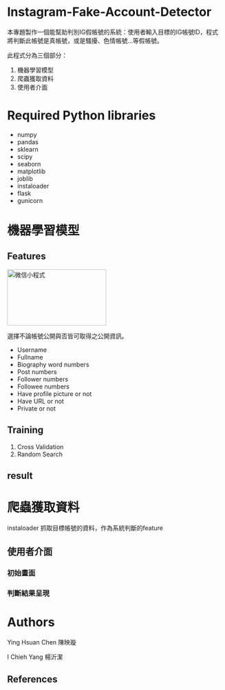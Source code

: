 # Instagram-Fake-Account-Detector

本專題製作一個能幫助判別IG假帳號的系統：使用者輸入目標的IG帳號ID，程式將判斷此帳號是真帳號，或是騷擾、色情帳號…等假帳號。

此程式分為三個部分：

1. 機器學習模型
2. 爬蟲獲取資料
3. 使用者介面

# Required Python libraries

* numpy
* pandas
* sklearn
* scipy
* seaborn
* matplotlib
* joblib
* instaloader
* flask
* gunicorn

# 機器學習模型

## Features
<img src="https://user-images.githubusercontent.com/86561823/168461642-cc3ea2c1-be1e-4c4e-8412-9265805545e6.png" width="230" height="130" alt="微信小程式"/><br/>
<!-- ![image](https://user-images.githubusercontent.com/86561823/168461642-cc3ea2c1-be1e-4c4e-8412-9265805545e6.png) -->
選擇不論帳號公開與否皆可取得之公開資訊。

* Username
* Fullname
* Biography word numbers
* Post numbers
* Follower numbers
* Followee numbers
* Have profile picture or not
* Have URL or not
* Private or not

## Training

1. Cross Validation
2. Random Search

## result

# 爬蟲獲取資料
instaloader 抓取目標帳號的資料，作為系統判斷的feature

## 使用者介面
### 初始畫面

### 判斷結果呈現

# Authors
Ying Hsuan Chen 陳映璇

I Chieh Yang 楊沂潔

## References

